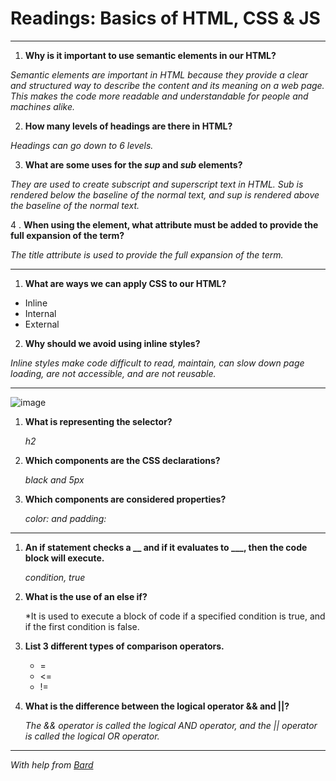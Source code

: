 # Readings: Basics of HTML, CSS & JS

<hr>

1. **Why is it important to use semantic elements in our HTML?**

  *Semantic elements are important in HTML because they provide a clear and structured way to describe the content and its meaning on a web page. This makes the code more readable and understandable for people and machines alike.*

2. **How many levels of headings are there in HTML?**

  *Headings can go down to 6 levels.*

3. **What are some uses for the *sup* and *sub* elements?**

  *They are used to create subscript and superscript text in HTML.  Sub is rendered below the baseline of the normal text, and sup is rendered above the baseline of the normal text.*

4 . **When using the <abbr> element, what attribute must be added to provide the full expansion of the term?**

   *The title attribute is used to provide the full expansion of the term.*


<hr>

1. **What are ways we can apply CSS to our HTML?**

  * Inline
  * Internal
  * External

2. **Why should we avoid using inline styles?**

  *Inline styles make code difficult to read, maintain, can slow down page loading, are not accessible, and are not reusable.*

<hr>




![image](https://github.com/capps14e/reading-notes/assets/143365157/510789ea-5b39-4875-81aa-6c2c91f48f31)


1. **What is representing the selector?**

   *h2*

3. **Which components are the CSS declarations?**

   *black and 5px*

5. **Which components are considered properties?**

   *color: and padding:*

<hr>

1. **An if statement checks a __ and if it evaluates to ___, then the code block will execute.**

    *condition, true*

3. **What is the use of an else if?**

    *It is used to execute a block of code if a specified condition is true, and if the first condition is false.

4. **List 3 different types of comparison operators.**

   * =
   * <=
   * !=

6. **What is the difference between the logical operator && and ||?**

    *The && operator is called the logical AND operator, and the || operator is called the logical OR operator.*


<hr>

*With help from [Bard](https://bard.google.com/)*















